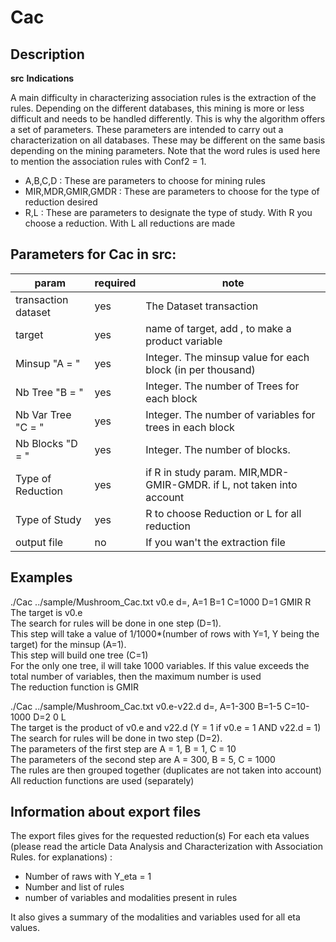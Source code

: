# Cac

## Description 


**src**
**Indications** 

A main difficulty in characterizing association rules is the extraction of the rules. Depending on the different databases, this mining is more or less difficult and needs to be handled differently. This is why the algorithm offers a set of parameters. These parameters are intended to carry out a characterization on all databases. These may be different on the same basis depending on the mining parameters. Note that the word rules is used here to mention the association rules with Conf2 = 1.

* A,B,C,D : These are parameters to choose for mining rules
* MIR,MDR,GMIR,GMDR : These are parameters to choose for the type of reduction desired
* R,L : These are parameters to designate the type of study. With R you choose a reduction. With L all reductions are made



## Parameters for Cac in src:
|param|required|note|
|--------------------|--------|--------|
|    transaction dataset    |    yes    | The Dataset transaction  | 
|    target   |    yes    | name of target, add , to make a product variable |  
|    Minsup  "A = "   |    yes    | Integer. The minsup value for each block (in per thousand)  | 
|    Nb Tree "B = "   |    yes    | Integer. The number of Trees for each block | 
|    Nb Var Tree "C = "   	  |    yes    | Integer. The number of variables for trees in each block  | 
|    Nb Blocks "D = "   	  |    yes    | Integer. The number of blocks.  | 
|    Type of Reduction   |    yes    | if R in study param. MIR,MDR-GMIR-GMDR. if L, not taken into account | 
|    Type of Study   |    yes    | R to choose Reduction or L for all reduction   |
|    output file     |    no    |  If you wan't the extraction file | 



## Examples 

./Cac ../sample/Mushroom_Cac.txt v0.e d=, A=1 B=1 C=1000 D=1 GMIR R \
The target is v0.e \
The search for rules will be done in one step (D=1). \
This step will take a value of 1/1000*(number of rows with Y=1, Y being the target) for the minsup (A=1). \
This step will build one tree (C=1) \
For the only one tree, il will take 1000 variables. If this value exceeds the total number of variables, then the maximum number is used \
The reduction function is GMIR 


./Cac ../sample/Mushroom_Cac.txt v0.e-v22.d d=, A=1-300 B=1-5 C=10-1000 D=2 0 L \
The target is the product of v0.e and v22.d (Y = 1 if v0.e = 1 AND v22.d = 1) \
The search for rules will be done in two step (D=2). \
The parameters of the first step are A = 1, B = 1, C = 10 \
The parameters of the second step are A = 300, B = 5, C = 1000 \
The rules are then grouped together (duplicates are not taken into account) \
All reduction functions are used (separately)


## Information about export files 

The export files gives for the requested reduction(s)
For each eta values (please read the article Data Analysis and Characterization with Association Rules. for explanations) :
* Number of raws with Y_eta = 1
* Number and list of rules 
* number of variables and modalities present in rules

It also gives a summary of the modalities and variables used for all eta values.

